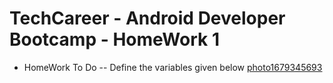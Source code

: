 # TechCareer - Android Developer Bootcamp - HomeWork 1
- HomeWork To Do
-- Define the variables given below
[photo1679345693](https://user-images.githubusercontent.com/59433203/226954298-94ebd4e1-c595-4678-8876-317280515486.jpeg)

